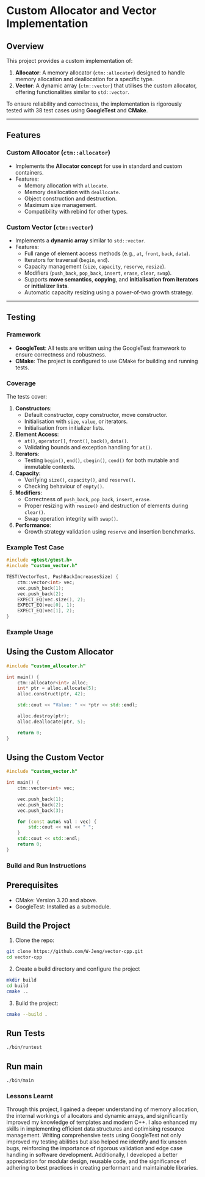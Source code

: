 # Custom Allocator and Vector Implementation

## Overview

This project provides a custom implementation of:

1. **Allocator**: A memory allocator (`ctm::allocator`) designed to handle memory allocation and deallocation for a specific type.
2. **Vector**: A dynamic array (`ctm::vector`) that utilises the custom allocator, offering functionalities similar to `std::vector`.

To ensure reliability and correctness, the implementation is rigorously tested with 38 test cases using **GoogleTest** and **CMake**.

---

## Features

### Custom Allocator (`ctm::allocator`)
- Implements the **Allocator concept** for use in standard and custom containers.
- Features:
  - Memory allocation with `allocate`.
  - Memory deallocation with `deallocate`.
  - Object construction and destruction.
  - Maximum size management.
  - Compatibility with rebind for other types.

### Custom Vector (`ctm::vector`)
- Implements a **dynamic array** similar to `std::vector`.
- Features:
  - Full range of element access methods (e.g., `at`, `front`, `back`, `data`).
  - Iterators for traversal (`begin`, `end`).
  - Capacity management (`size`, `capacity`, `reserve`, `resize`).
  - Modifiers (`push_back`, `pop_back`, `insert`, `erase`, `clear`, `swap`).
  - Supports **move semantics**, **copying**, and **initialisation from iterators** or **initializer lists**.
  - Automatic capacity resizing using a power-of-two growth strategy.

---

## Testing

### Framework
- **GoogleTest**: All tests are written using the GoogleTest framework to ensure correctness and robustness.
- **CMake**: The project is configured to use CMake for building and running tests.

### Coverage
The tests cover:
1. **Constructors**:
   - Default constructor, copy constructor, move constructor.
   - Initialisation with `size`, `value`, or iterators.
   - Initialisation from initializer lists.
2. **Element Access**:
   - `at()`, `operator[]`, `front()`, `back()`, `data()`.
   - Validating bounds and exception handling for `at()`.
3. **Iterators**:
   - Testing `begin()`, `end()`, `cbegin()`, `cend()` for both mutable and immutable contexts.
4. **Capacity**:
   - Verifying `size()`, `capacity()`, and `reserve()`.
   - Checking behaviour of `empty()`.
5. **Modifiers**:
   - Correctness of `push_back`, `pop_back`, `insert`, `erase`.
   - Proper resizing with `resize()` and destruction of elements during `clear()`.
   - Swap operation integrity with `swap()`.
6. **Performance**:
   - Growth strategy validation using `reserve` and insertion benchmarks.

### Example Test Case

```cpp
#include <gtest/gtest.h>
#include "custom_vector.h"

TEST(VectorTest, PushBackIncreasesSize) {
    ctm::vector<int> vec;
    vec.push_back(1);
    vec.push_back(2);
    EXPECT_EQ(vec.size(), 2);
    EXPECT_EQ(vec[0], 1);
    EXPECT_EQ(vec[1], 2);
}
```

### Example Usage
## Using the Custom Allocator
```cpp
#include "custom_allocator.h"

int main() {
    ctm::allocator<int> alloc;
    int* ptr = alloc.allocate(5);
    alloc.construct(ptr, 42);

    std::cout << "Value: " << *ptr << std::endl;

    alloc.destroy(ptr);
    alloc.deallocate(ptr, 5);

    return 0;
}
```

## Using the Custom Vector
```cpp
#include "custom_vector.h"

int main() {
    ctm::vector<int> vec;

    vec.push_back(1);
    vec.push_back(2);
    vec.push_back(3);

    for (const auto& val : vec) {
        std::cout << val << " ";
    }
    std::cout << std::endl;
    return 0;
}
```

### Build and Run Instructions
## Prerequisites
- CMake: Version 3.20 and above.
- GoogleTest: Installed as a submodule.

## Build the Project
1. Clone the repo:
```bash
git clone https://github.com/W-Jeng/vector-cpp.git
cd vector-cpp
```

2. Create a build directory and configure the project
```bash
mkdir build
cd build
cmake ..
```

3. Build the project:
```bash
cmake --build .
```

## Run Tests
```bash
./bin/runtest
```

## Run main
```bash
./bin/main
```

### Lessons Learnt

Through this project, I gained a deeper understanding of memory allocation, the internal workings of allocators and dynamic arrays, and significantly improved my knowledge of templates and modern C++. I also enhanced my skills in implementing efficient data structures and optimising resource management. Writing comprehensive tests using GoogleTest not only improved my testing abilities but also helped me identify and fix unseen bugs, reinforcing the importance of rigorous validation and edge case handling in software development. Additionally, I developed a better appreciation for modular design, reusable code, and the significance of adhering to best practices in creating performant and maintainable libraries.
